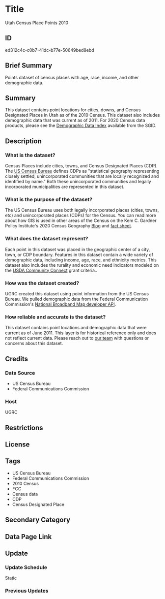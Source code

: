 # Title

Utah Census Place Points 2010

## ID

ed312c4c-c0b7-41dc-b77e-50649bed8ebd

## Brief Summary

Points dataset of census places with age, race, income, and other demographic data.

## Summary

This dataset contains point locations for cities, downs, and Census Designated Places in Utah as of the 2010 Census. This dataset also includes demographic data that was current as of 2011. For 2020 Census data products, please see the [Demographic Data Index](https://gis.utah.gov/products/sgid/demographic/) available from the SGID.

## Description

### What is the dataset?

Census Places include cities, towns, and Census Designated Places (CDP). The [US Census Bureau](https://www.census.gov/programs-surveys/bas/information/cdp.html) defines CDPs as "statistical geography representing closely settled, unincorporated communities that are locally recognized and identified by name." Both these unincorporated communities and legally incorporated municipalities are represented in this dataset.

### What is the purpose of the dataset?

The US Census Bureau uses both legally incorporated places (cities, towns, etc) and unincorporated places (CDPs) for the Census. You can read more about how GIS is used in other areas of the Census on the Kem C. Gardner Policy Institute's 2020 Census Geography [Blog](https://gardner.utah.edu/blog/blog-whats-new-in-utahs-census-2020-geography/) and [fact sheet](https://d36oiwf74r1rap.cloudfront.net/wp-content/uploads/Geog-FS-Mar2021.pdf).

### What does the dataset represent?

Each point in this dataset was placed in the geographic center of a city, town, or CDP boundary. Features in this dataset contain a wide variety of demographic data, including income, age, race, and ethnicity metrics. This dataset also includes the rurality and economic need indicators modeled on the [USDA Community Connect](https://www.rd.usda.gov/programs-services/telecommunications-programs/community-connect-grants) grant criteria..

### How was the dataset created?

UGRC created this dataset using point information from the US Census Bureau. We pulled demographic data from the Federal Communication Commission's [National Broadband Map developer API](https://broadbandmap.fcc.gov/data-download).

### How reliable and accurate is the dataset?

This dataset contains point locations and demographic data that were current as of June 2011. This layer is for historical reference only and does not reflect current data. Please reach out to [our team](https://gis.utah.gov/contact/) with questions or concerns about this dataset.

## Credits

### Data Source

- US Census Bureau
- Federal Communications Commission

### Host

UGRC

## Restrictions

## License

## Tags

- US Census Bureau
- Federal Communications Commission
- 2010 Census
- FCC
- Census data
- CDP
- Census Designated Place

## Secondary Category

## Data Page Link

## Update

### Update Schedule

Static

### Previous Updates
